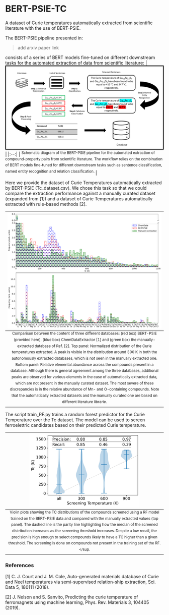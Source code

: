 # BERT-PSIE-TC
A dataset of Curie temperatures automatically extracted from scientific literature with the use of BERT-PSIE.

The BERT-PSIE pipeline presented in:

> add arxiv paper link

consists of a series of BERT models fine-tuned on different downstream tasks for the automated extraction of data from scientific literature:
| <img src="./fig/pipeline.png" width=700 > |
|:--:|
| <sup>  Schematic diagram of the BERT-PSIE pipeline for the automated extraction of compound-property pairs from scientific literature. The workflow relies on the combination of BERT models fine-tuned for different downstream tasks such as sentence classification, named entity recognition and relation classification. </sup> |

Here we provide the dataset of Curie Temperatures automatically extracted by BERT-PSIE (Tc_dataset.csv). We chose this task so that we could compare the extraction performance against a manually curated dataset (expanded from [1]) and a dataset of Curie Temperatures automatically extracted with rule-based methods [2]. 

| <img src="./fig/hist_comparison.png" width=700 > |
|:--:|
| <sup> Comparison between the content of three different databases: (red box) BERT-PSIE (provided here), (blue box) ChemDataExtractor [1] and (green box) the manually-extracted database of Ref. [2]. Top panel: Normalized distribution of the Curie temperatures extracted. A peak is visible in the distribution around 300 K in both the autonomously extracted databases, which is not seen in the manually extracted one. Bottom panel: Relative elemental abundance across the compounds present in a database. Although there is general agreement among the three databases, additional peaks are observed for various elements in the case of automatically extracted data, which are not present in the manually curated dataset. The most severe of these discrepancies is in the relative abundance of Mn- and O-containing compounds. Note that the automatically extracted datasets and the manually curated one are based on different literature librarie. </sup> |

The script train_RF.py trains a random forest predictor for the Curie Temperature over the Tc dataset. The model can be used to screen ferroelettric candidates based on their predicted Curie temperature.


| <img src="./fig/screening.png" width=350 > |
|:--:|
| <sup> Violin plots showing the TC distributions of the compounds screened using a RF model trained on the BERT-PSIE data and compared with the manually extracted values (top panel). The dashed line is the parity line highlighting how the median of the screened distribution increases as the screening threshold increases. Despite a low recall, the precision is high enough to select compounds likely to have a TC higher than a given threshold. The screening is done on compounds not present in the training set of the RF. </sup. |

### References

[1] C. J. Court and J. M. Cole, Auto-generated materials database of Curie and Neel temperatures via semi-supervised relation-ship extraction, Sci. Data 5, 180111 (2018).

[2] J. Nelson and S. Sanvito, Predicting the curie temperature of ferromagnets using machine learning, Phys. Rev. Materials 3, 104405 (2019).
